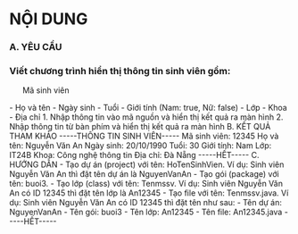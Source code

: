 <h1>NỘI DUNG</h1>
<h3>A. YÊU CẦU</h3>
<h3>Viết chương trình hiển thị thông tin sinh viên gồm:</h3>
<ol>Mã sinh viên</ol>
- Họ và tên
- Ngày sinh
- Tuổi
- Giới tính (Nam: true, Nữ: false)
- Lớp
- Khoa
- Địa chỉ
1. Nhập thông tin vào mã nguồn và hiển thị kết quả ra màn hình
2. Nhập thông tin từ bàn phím và hiển thị kết quả ra màn hình
B. KẾT QUẢ THAM KHẢO
-----THÔNG TIN SINH VIÊN-----
Mã sinh viên: 12345      
Họ và tên: Nguyễn Văn An
Ngày sinh: 20/10/1990
Tuổi: 30
Giới tính: Nam
Lớp: IT24B
Khoa: Công nghệ thông tin
Địa chỉ: Đà Nẵng
-----HẾT----- 
C. HƯỚNG DẪN
- Tạo dự án (project) với tên: HoTenSinhVien. Ví dụ: Sinh viên Nguyễn Văn An thì đặt tên dự án là NguyenVanAn
- Tạo gói (package) với tên: buoi3. 
- Tạo lớp (class) với tên: Tenmssv. Ví dụ: Sinh viên Nguyễn Văn An có ID 12345 thì đặt tên lớp là An12345
- Tạo file với tên: Tenmssv.java. 
Ví dụ: Sinh viên Nguyễn Văn An có ID 12345 thì đặt tên như sau:
- Tên dự án: NguyenVanAn
- Tên gói: buoi3
- Tên lớp: An12345
- Tên file: An12345.java
-----HẾT-----

